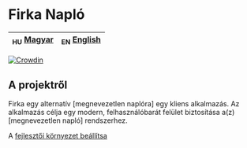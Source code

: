# Firka Napló

| <sub>HU</sub> [Magyar](README.md) | <sub>EN</sub> [English](README_en.md) |
|-----------------------------------|---------------------------------------|

[![Crowdin](https://badges.crowdin.net/firka/localized.svg)](https://crowdin.com/project/firka)

## A projektről

Firka egy alternatív [megnevezetlen naplóra] egy kliens alkalmazás. Az alkalmazás célja
egy modern, felhasználóbarát felület biztosítása a(z) [megnevezetlen napló] rendszerhez.

A [fejlesztői környezet beállítsa](CONTRIBUTING.md) 